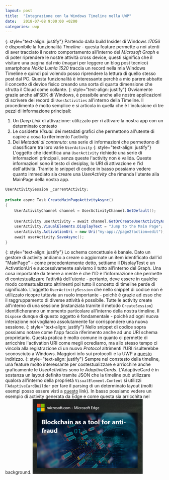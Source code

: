 ```yaml
---
layout: post
title:  "Integrazione con la Windows Timeline nella UWP"
date:   2018-07-08 9:00:00 +0200
categories: uwp
---
```

{: style="text-align: justify"}
Partendo dalla build Insider di Windows *17056* è disponibile la funzionalità *Timeline* - questa feature permette a noi utenti di aver tracciato il nostro comportamento all'interno del *Microsoft Graph* e di poter riprendere le nostre attività cross device, questi significa che il visitare una pagina dal mio (magari per leggere un blog post tecnico) smartphone *Nokia Lumia 1520* traccia un record nella mia Windows Timeline e quindi poi volendo posso riprendere la lettura di quello stesso post dal PC. Questa funzionalità è interessante perchè a mio parere abbatte il concetto di device fisico creando una sorta di quarta dimensione che sfrutta il Cloud come collante.
{: style="text-align: justify"}
Ovviamente grazie anche all'SDK di Windows, è possibile anche alle nostre applicazioni di scrivere dei record di `UserActivities` all'interno della Timeline. Il procedimento è molto semplice e si articola in quella che è l'inclusione di tre pezzi di informazione principali:
1. Un *Deep Link* di attivazione: utilizzato per ri attivare la nostra app con un determinato contesto
2. Le cosidette *Visual*: dei metadati grafici che permettono all'utente di capire a cosa fa riferimento l'activity
3. Dei *Metadati di contenuto*: una serie di informazioni che permettono di classificare tra loro varie `UserActivity`
{: style="text-align: justify"}
L'oggetto che identifica una `UserActivity` richiede una serie di informazioni principali, senza queste l'activity non è valida. Queste informazioni sono il testo di desiplay, lo URI di attivazione e l'id dell'attività. Tramite lo snippet di codice in basso possiamo vedere quanto immediato sia creare una *UserActivity* che rimanda l'utente alla MainPage della nostra app.
```cs
UserActivitySession _currentActivity;
 
private async Task CreateMainPageActivityAsync()
{
    UserActivityChannel channel = UserActivityChannel.GetDefault();

    UserActivity userActivity = await channel.GetOrCreateUserActivityAsync("MainPage");
    userActivity.VisualElements.DisplayText = "Jump to the Main Page";
    userActivity.ActivationUri = new Uri("my-app://page2?action=edit");
    await userActivity.SaveAsync();
}
```
{: style="text-align: justify"}
Lo schema concettuale è banale. Dato un gestore di activity andiamo a creare o aggiornate un item identificato dall'id "MainPage" - come precedentemente detto, settiamo il DisplayTest e un ActivationUri e successivamente salviamo il tutto all'interno del Graph. Una cosa importante da tenere a mente è che l'ID è l'informazione che permette di contestualizzare l'attività dell'utente - pertanto, deve essere in qualche modo contestualizzato altrimenti poi tutto il concetto di timeline perde di significato. L'oggetto `UserActivitySession` che nello snippet di codice non è utilizzato ricopre tuttavia un ruolo importante - poichè è grazie ad esso che il raggruppamento di diverse attività è possibile. Tutte le activity create all'interno di una sessione (instanziata tramite il metodo `CreateSession`) identificheranno un momento particolare all'interno della nostra timeline. Il `Dispose` dunque di questo oggetto è fondamentale - poichè ad ogni nuova interazione noi vogliamo assolutamente far corrispondere una nuova sessione.
{: style="text-align: justify"}
Nello snippet di codice sopra possiamo notare come l'app faccia riferimento anche ad uno URI schema proprietario. Questa pratica è molto comune in quanto ci permette di arricchire l'activation URI come megli ocrediamo, ma allo stesso tempo ci vincola alla registrazione di un nuovo *Protocol* altrimenti l'URI risulterebbe sconosciuto a Windows. Maggiori info sui protocolli e la UWP a [questo](https://docs.microsoft.com/en-us/windows/uwp/launch-resume/handle-uri-activation) indirizzo.
{: style="text-align: justify"}
Sempre nel constesto della timeline, una feature molto interessante per costestualizzare e arricchire anche graficamente le *UserActivities* sono le *AdaptiveCards*. L'AdaptiveCard è in sostanza un layout definito tramite JSON che la timeline può utilizzare qualora all'interno della proprietà `VisualElement.Content` si utilizzi l'`AdaptiveCardBuilder` per fare il parsing di un determinato layout (molti esempi posso essere visti a [questo](http://adaptivecards.io/samples/) link). In basso possiamo vedere un esempio di activity generata da Edge e come questa sia arricchita nel background.
![Timeline](../_images/timeline-edge.png)